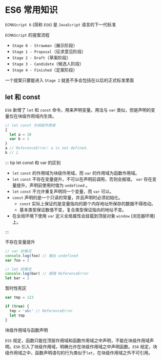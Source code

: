 # ES6 常用知识

`ECMAScript 6` (简称 `ES6`) 是 `JavaScript` 语言的下一代标准

`ECMAScript` 的提案流程

- `Stage 0 - Strawman`（展示阶段）
- `Stage 1 - Proposal`（征求意见阶段）
- `Stage 2 - Draft`（草案阶段）
- `Stage 3 - Candidate`（候选人阶段）
- `Stage 4 - Finished`（定案阶段）

一个提案只要能进入 `Stage 2` 就差不多会包括在以后的正式标准里面

## let 和 const

`ES6` 新增了 `let` 和 `const` 命令，用来声明变量。用法与 `var` 类似，但是声明的变量仅在块级作用域内生效。

```js
// let const 为块级作用域
{
  let a = 10
  var b = 1
}
a // ReferenceError: a is not defined.
b // 1
```

::: tip let const 和 var 的区别

- `let` `const` 的作用域为块级作用域，而 `var` 的作用域为函数作用域。
- `let` `const` 不存在变量提升，不可以在声明前调用，否则会报错。 `var` 存在变量提升，声明前使用时值为 `undefined` 。
- `let` `const` 不允许重复声明同一个变量，而 `var` 可以。
- `const` 声明的是一个只读的常量，并且声明时必须初始化。
  - `const` 实际上保证的是变量指向的那个内存地址所保存的数据不得改动。
  - 基本类型保证数值不变，复合类型保证指向的地址不变。
- 在全局环境下使用 `var` 定义全局属性会挂载到顶层对象 `window` (浏览器环境)上。

:::

不存在变量提升

```js
// var 的情况
console.log(foo) // 输出 undefined
var foo = 2

// let 的情况
console.log(bar) // 报错 ReferenceError
let bar = 2
```

暂时性死区

```js
var tmp = 123

if (true) {
  tmp = 'abc' // ReferenceError
  let tmp
}
```

块级作用域与函数声明

`ES5` 规定，函数只能在顶层作用域和函数作用域之中声明，不能在块级作用域声明。`ES6` 引入了块级作用域，明确允许在块级作用域之中声明函数。`ES6` 规定，块级作用域之中，函数声明语句的行为类似于`let`，在块级作用域之外不可引用。
